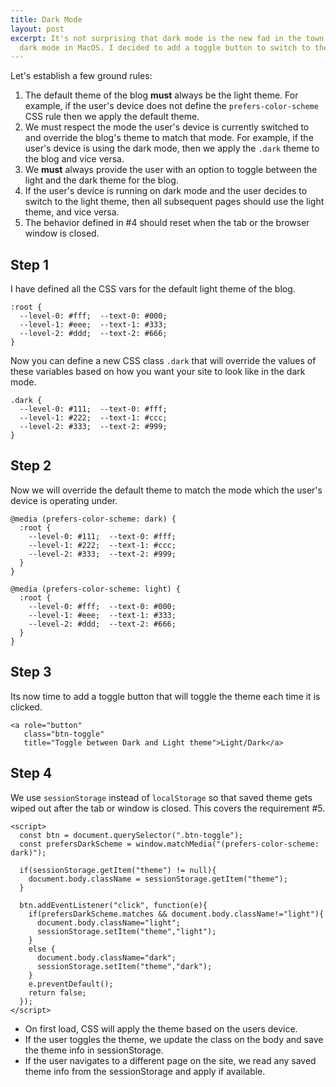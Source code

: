 ```yaml
---
title: Dark Mode
layout: post
excerpt: It's not surprising that dark mode is the new fad in the town after Apple introduced the
  dark mode in MacOS. I decided to add a toggle button to switch to the dark theme on my blog.
---
```


Let's establish a few ground rules:

1. The default theme of the blog **must** always be the light theme. For example, if the user's device does not define the `prefers-color-scheme` CSS rule then we apply the default theme.
2. We must respect the mode the user's device is currently switched to and override the blog's theme to match that mode. For example, if the user's device is using the dark mode, then we apply the `.dark` theme to the blog and vice versa.
3. We **must** always provide the user with an option to toggle between the light and the dark theme for the blog.
4. If the user's device is running on dark mode and the user decides to switch to the light theme, then all subsequent pages should use the light theme, and vice versa.
5. The behavior defined in #4 should reset when the tab or the browser window is closed.

## Step 1

I have defined all the CSS vars for the default light theme of the blog.

```
:root {
  --level-0: #fff;  --text-0: #000;
  --level-1: #eee;  --text-1: #333;
  --level-2: #ddd;  --text-2: #666;
}
```

Now you can define a new CSS class `.dark` that will override the values of these variables based on how you want your site to look like in the dark mode.

```
.dark {
  --level-0: #111;  --text-0: #fff;
  --level-1: #222;  --text-1: #ccc;
  --level-2: #333;  --text-2: #999;
}
```

## Step 2

Now we will override the default theme to match the mode which the user's device is operating under.

```
@media (prefers-color-scheme: dark) {
  :root {
    --level-0: #111;  --text-0: #fff;
    --level-1: #222;  --text-1: #ccc;
    --level-2: #333;  --text-2: #999;
  }
}

@media (prefers-color-scheme: light) {
  :root {
    --level-0: #fff;  --text-0: #000;
    --level-1: #eee;  --text-1: #333;
    --level-2: #ddd;  --text-2: #666;
  }
}
```

## Step 3

Its now time to add a toggle button that will toggle the theme each time it is clicked.

```
<a role="button" 
   class="btn-toggle" 
   title="Toggle between Dark and Light theme">Light/Dark</a>
```

## Step 4

We use `sessionStorage` instead of `localStorage` so that saved theme gets wiped out after the tab or window is closed. This covers the requirement #5. 

```
<script>
  const btn = document.querySelector(".btn-toggle");
  const prefersDarkScheme = window.matchMedia("(prefers-color-scheme: dark)");

  if(sessionStorage.getItem("theme") != null){
    document.body.className = sessionStorage.getItem("theme");
  }
  
  btn.addEventListener("click", function(e){
    if(prefersDarkScheme.matches && document.body.className!="light"){
      document.body.className="light";
      sessionStorage.setItem("theme","light");      
    }
    else {
      document.body.className="dark";
      sessionStorage.setItem("theme","dark");
    }
    e.preventDefault();
    return false;
  });
</script>
```

- On first load, CSS will apply the theme based on the users device.
- If the user toggles the theme, we update the class on the body and save the theme info in sessionStorage.
- If the user navigates to a different page on the site, we read any saved theme info from the sessionStorage and apply if available.